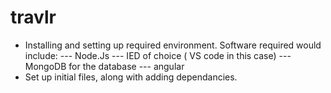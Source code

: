 # travlr

- Installing and setting up required environment. Software required would include:
  ---  Node.Js
  --- IED of choice ( VS code in this case)
  --- MongoDB for the database
  --- angular
- Set up initial files, along with adding dependancies.
